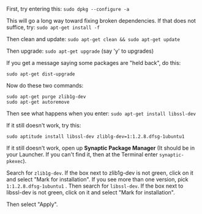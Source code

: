First, try entering this: `sudo dpkg --configure -a`

This will go a long way toward fixing broken dependencies. If that does not suffice, try: `sudo apt-get install -f`

Then clean and update: `sudo apt-get clean && sudo apt-get update`

Then upgrade: `sudo apt-get upgrade` (say 'y' to upgrades)

If you get a message saying some packages are "held back", do this:

`sudo apt-get dist-upgrade`

Now do these two commands:

```
sudo apt-get purge zlib1g-dev
sudo apt-get autoremove

```

Then see what happens when you enter: `sudo apt-get install libssl-dev`

If it still doesn't work, try this:

```
sudo aptitude install libssl-dev zliblg-dev=1:1.2.8.dfsg-1ubuntu1

```

If it still doesn't work, open up **Synaptic Package Manager** (It should be in your Launcher. If you can't find it, then at the Terminal enter `synaptic-pkexec`).

Search for `zlib1g-dev`. If the box next to zlib1g-dev is not green, click on it and select "Mark for installation". If you see more than one version, pick `1:1.2.8.dfsg-1ubuntu1` . Then search for `libssl-dev`. If the box next to libssl-dev is not green, click on it and select "Mark for installation".

Then select "Apply".
